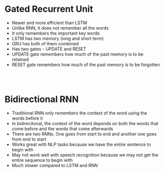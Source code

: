 # Gated Recurrent Unit

- Newer and more efficient than LSTM
- Unlike RNN, it does not remember all the words 
- It only remembers the important key words
- LSTM has two memory (long and short term)
- GRU has both of them combined
- Has two gates - UPDATE and RESET
- UPDATE gate remembers how much of the past memory is to be retained
- RESET gate remembers how much of the past memory is to be forgotten

<br><br>

# Bidirectional RNN
- Traditional RNN only remembers the context of the word using the words before it
- In bidirecitonal, the context of the word depends on both the words that come before and the words that come afterwards
- There are two RNNs. One goes from start to end and another one goes from end to start
- Works great with NLP tasks because we have the entire sentence to begin with
- May not work well with speech recognition because we may not get the entire sequence to begin with
- Much slower compared to LSTM and RNN

